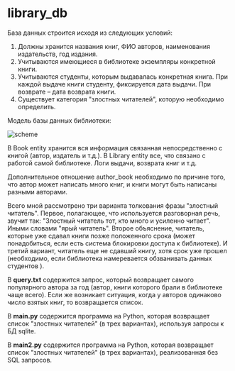 # library_db
База данных строится исходя из следующих условий:
1. Должны хранится названия книг, ФИО авторов, наименования издательств, год издания.
2. Учитываются имеющиеся в библиотеке экземпляры конкретной книги.
3. Учитываются студенты, которым выдавалась конкретная книга. При каждой выдаче книги студенту, фиксируется дата выдачи. При возврате – дата возврата книги.
4. Существует категория "злостных читателей", которую необходимо определить.

Модель базы данных библиотеки:

![scheme](https://user-images.githubusercontent.com/26527203/132852074-ef8f0d31-2400-48dc-83c7-5773b78a6f55.png)

В Book entity хранится вся информация связанная непосредственно с книгой (автор, издатель и т.д.). В Library entity все, что связано с работой самой библиотеке. Логи выдачи, возврата книг и т.д.

Дополнительное отношение author_book необходимо по причине того, что автор может написать много книг, и книги могут быть написаны разными авторами.

Всего мной рассмотрено три варианта толкования фразы "злостный читатель". Первое, полагающее, что используется разговорная речь, звучит так: "Злостный читатель тот, кто много и усиленно читает". Иными словами "ярый читатель". Второе объяснение, читатель, которые уже сдавал книги позже положенного срока (может понадобиться, если есть система блокировки доступа к библиотеке). И третий вариант, читатель еще не сдавший книгу, хотя срок уже прошел (необходимо, если библиотека намеревается обзванивать данных студентов
).

В __query.txt__ содержится запрос, который возвращает самого популярного автора за год (автор, книги которого брали в библиотеке чаще всего). Если же возникает ситуация, когда у авторов одинаково число взятых книг, то возвращается список.

В __main.py__ содержится программа на Python, которая возвращает список "злостных читателей" (в трех вариантах), используя запросы к БД sqlite.

В __main2.py__ содержится программа на Python, которая возвращает список "злостных читателей" (в трех вариантах), реализованная без SQL запросов.
